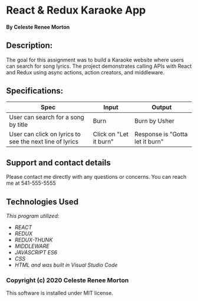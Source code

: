 # React & Redux Karaoke App
#### By Celeste Renee Morton
## Description:
The goal for this assignment was to build a Karaoke website where users can search for song lyrics. The project demonstrates calling APIs with React and Redux using async actions, action creators, and middleware.

## Specifications:

|Spec|Input|Output|
|-|-|-|
|User can search for a song by title|Burn|Burn by Usher|
|User can click on lyrics to see the next line of lyrics|Click on "Let it burn"|Response is "Gotta let it burn"|

## Support and contact details
Please contact me directly with any questions or concerns. You can reach me at 541-555-5555
## Technologies Used
_This program utilized:_
* _REACT_
* _REDUX_
* _REDUX-THUNK_
* _MIDDLEWARE_
* _JAVASCRIPT ES6_
* _CSS_
* _HTML_
_and was built in Visual Studio Code_
### Copyright (c) 2020 Celeste Renee Morton
This software is installed under MIT license.